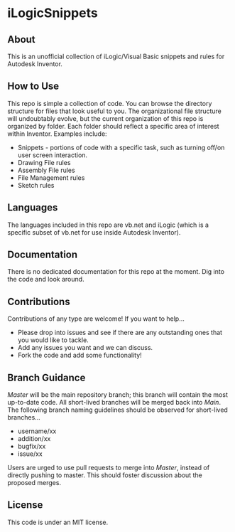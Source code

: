 # iLogicSnippets

## About

This is an unofficial collection of iLogic/Visual Basic snippets and rules for Autodesk Inventor.

## How to Use

This repo is simple a collection of code.  You can browse the directory structure for files that look useful to you.  The organizational file structure will undoubtably evolve, but the current organization of this repo is organized by folder.  Each folder should reflect a specific area of interest within Inventor.  Examples include:

* Snippets - portions of code with a specific task, such as turning off/on user screen interaction.
* Drawing File rules
* Assembly File rules
* File Management rules
* Sketch rules

## Languages

The languages included in this repo are vb.net and iLogic (which is a specific subset of vb.net for use inside Autodesk Inventor).

## Documentation

There is no dedicated documentation for this repo at the moment.  Dig into the code and look around.

## Contributions

Contributions of any type are welcome!  If you want to help...

* Please drop into issues and see if there are any outstanding ones that you would like to tackle.
* Add any issues you want and we can discuss.
* Fork the code and add some functionality!

## Branch Guidance

*Master* will be the main repository branch; this branch will contain the most up-to-date code.  All short-lived branches will be merged back into *Main*.
The following branch naming guidelines should be observed for short-lived branches...

* username/xx
* addition/xx
* bugfix/xx
* issue/xx

Users are urged to use pull requests to merge into *Master*, instead of directly pushing to master.  This should foster discussion about the proposed merges.

## License

This code is under an MIT license.
